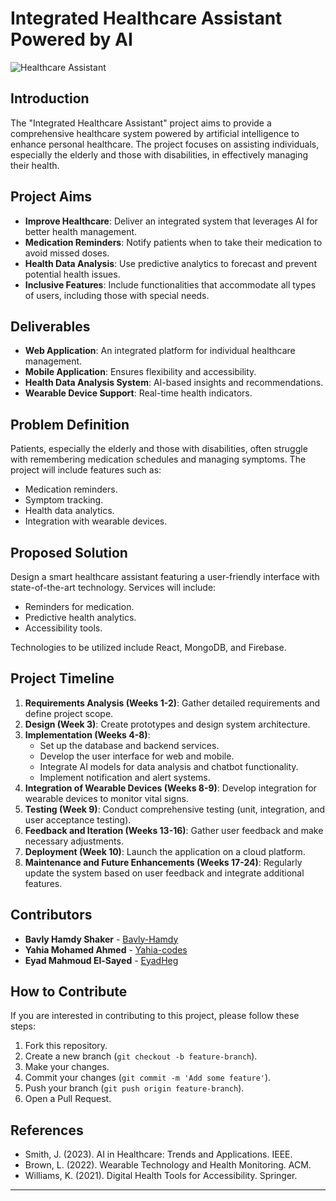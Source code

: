 # Integrated Healthcare Assistant Powered by AI

![Healthcare Assistant](https://austincareerinstitute.edu/wp-content/uploads/2023/12/ma-ai-scaled.jpg)

## Introduction
The "Integrated Healthcare Assistant" project aims to provide a comprehensive healthcare system powered by artificial intelligence to enhance personal healthcare. The project focuses on assisting individuals, especially the elderly and those with disabilities, in effectively managing their health.

## Project Aims
- **Improve Healthcare**: Deliver an integrated system that leverages AI for better health management.
- **Medication Reminders**: Notify patients when to take their medication to avoid missed doses.
- **Health Data Analysis**: Use predictive analytics to forecast and prevent potential health issues.
- **Inclusive Features**: Include functionalities that accommodate all types of users, including those with special needs.

## Deliverables
- **Web Application**: An integrated platform for individual healthcare management.
- **Mobile Application**: Ensures flexibility and accessibility.
- **Health Data Analysis System**: AI-based insights and recommendations.
- **Wearable Device Support**: Real-time health indicators.

## Problem Definition
Patients, especially the elderly and those with disabilities, often struggle with remembering medication schedules and managing symptoms. The project will include features such as:
- Medication reminders.
- Symptom tracking.
- Health data analytics.
- Integration with wearable devices.

## Proposed Solution
Design a smart healthcare assistant featuring a user-friendly interface with state-of-the-art technology. Services will include:
- Reminders for medication.
- Predictive health analytics.
- Accessibility tools.

Technologies to be utilized include React, MongoDB, and Firebase.

## Project Timeline
1. **Requirements Analysis (Weeks 1-2)**: Gather detailed requirements and define project scope.
2. **Design (Week 3)**: Create prototypes and design system architecture.
3. **Implementation (Weeks 4-8)**:
   - Set up the database and backend services.
   - Develop the user interface for web and mobile.
   - Integrate AI models for data analysis and chatbot functionality.
   - Implement notification and alert systems.
4. **Integration of Wearable Devices (Weeks 8-9)**: Develop integration for wearable devices to monitor vital signs.
5. **Testing (Week 9)**: Conduct comprehensive testing (unit, integration, and user acceptance testing).
6. **Feedback and Iteration (Weeks 13-16)**: Gather user feedback and make necessary adjustments.
7. **Deployment (Week 10)**: Launch the application on a cloud platform.
8. **Maintenance and Future Enhancements (Weeks 17-24)**: Regularly update the system based on user feedback and integrate additional features.

## Contributors
- **Bavly Hamdy Shaker** - [Bavly-Hamdy](https://github.com/Bavly-Hamdy)
- **Yahia Mohamed Ahmed** - [Yahia-codes](https://github.com/Yahia-codes)
- **Eyad Mahmoud El-Sayed** - [EyadHeg](https://github.com/EyadHeg)

## How to Contribute
If you are interested in contributing to this project, please follow these steps:
1. Fork this repository.
2. Create a new branch (`git checkout -b feature-branch`).
3. Make your changes.
4. Commit your changes (`git commit -m 'Add some feature'`).
5. Push your branch (`git push origin feature-branch`).
6. Open a Pull Request.

## References
- Smith, J. (2023). AI in Healthcare: Trends and Applications. IEEE.
- Brown, L. (2022). Wearable Technology and Health Monitoring. ACM.
- Williams, K. (2021). Digital Health Tools for Accessibility. Springer.

---